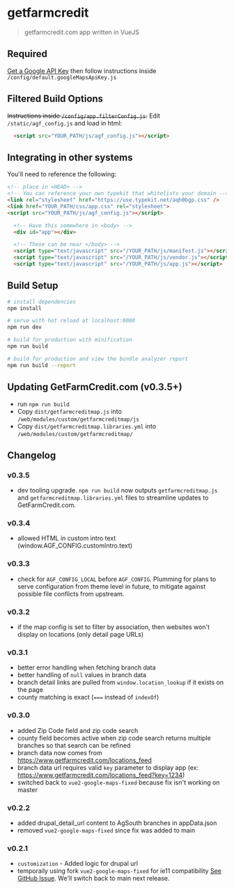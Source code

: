# getfarmcredit

> getfarmcredit.com app written in VueJS

## Required

[Get a Google API Key](https://developers.google.com/maps/documentation/javascript/get-api-key) then follow instructions inside `/config/default.googleMapsApiKey.js`

## Filtered Build Options

~~Instructions inside `/config/app.filterConfig.js`.~~
Edit `/static/agf_config.js` and load in html:

```html
  <script src="YOUR_PATH/js/agf_config.js"></script>
```

## Integrating in other systems

You'll need to reference the following:

``` html
<!-- place in <HEAD> -->
<!-- You can reference your own typekit that whitelists your domain -->
<link rel="stylesheet" href="https://use.typekit.net/aqh0bgp.css" />
<link href="YOUR_PATH/css/app.css" rel="stylesheet">
<script src="YOUR_PATH/js/agf_config.js"></script>
```

``` html
  <!-- Have this somewhere in <body> -->
  <div id="app"></div>

  <!-- These can be near </body> -->
  <script type="text/javascript" src="/YOUR_PATH/js/manifest.js"></script>
  <script type="text/javascript" src="/YOUR_PATH/js/vendor.js"></script>
  <script type="text/javascript" src="/YOUR_PATH/js/app.js"></script>
```

## Build Setup

``` bash
# install dependencies
npm install

# serve with hot reload at localhost:8080
npm run dev

# build for production with minification
npm run build

# build for production and view the bundle analyzer report
npm run build --report
```

## Updating GetFarmCredit.com (v0.3.5+)
- run `npm run build`
- Copy `dist/getfarmcreditmap.js` into `/web/modules/custom/getfarmcreditmap/js`
- Copy `dist/getfarmcreditmap.libraries.yml` into `/web/modules/custom/getfarmcreditmap/`

## Changelog

### v0.3.5
- dev tooling upgrade. `npm run build` now outputs `getfarmcreditmap.js` and `getfarmcreditmap.libraries.yml` files to streamline updates to GetFarmCredit.com.

### v0.3.4
- allowed HTML in custom intro text (window.AGF_CONFIG.customIntro.text)

### v0.3.3
- check for `AGF_CONFIG_LOCAL` before `AGF_CONFIG`. Plumming for plans to serve configuration from theme level in future, to mitigate against possible file conflicts from upstream.

### v0.3.2
- if the map config is set to filter by association, then websites won't display on locations (only detail page URLs)

### v0.3.1
- better error handling when fetching branch data
- better handling of `null` values in branch data
- branch detail links are pulled from `window.location_lookup` if it exists on the page
- county matching is exact (`===` instead of `indexOf`)

### v0.3.0
- added Zip Code field and zip code search
- county field becomes active when zip code search returns multiple branches so that search can be refined
- branch data now comes from https://www.getfarmcredit.com/locations_feed
- branch data url requires valid `key` parameter to display app (ex: https://www.getfarmcredit.com/locations_feed?key=1234)
- switched back to `vue2-google-maps-fixed` because fix isn't working on master

### v0.2.2
- added drupal_detail_url content to AgSouth branches in appData.json
- removed `vue2-google-maps-fixed` since fix was added to main

### v0.2.1
- `customization` - Added logic for drupal url
- temporaily using fork `vue2-google-maps-fixed` for ie11 compatibility [See GitHub Issue](https://github.com/xkjyeah/vue-google-maps/issues/401). We'll switch back to main next release.
